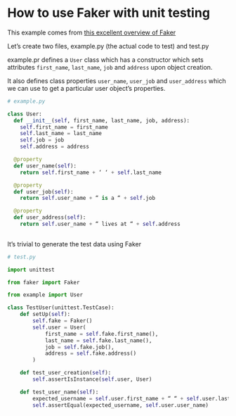 # How to use Faker with unit testing

This example comes from [this excellent overview of Faker](https://semaphoreci.com/community/tutorials/generating-fake-data-for-python-unit-tests-with-faker)

Let’s create two files, example.py (the actual code to test) and test.py

example.pr defines a `User` class which has a constructor which sets attributes `first_name`, `last_name`, `job` and `address` upon object creation.

It also defines class properties `user_name`, `user_job` and `user_address` which we can use to get a particular user object’s properties.


```python   
# example.py

class User:
  def __init__(self, first_name, last_name, job, address):
    self.first_name = first_name
    self.last_name = last_name
    self.job = job
    self.address = address

  @property
  def user_name(self):
    return self.first_name + ‘ ‘ + self.last_name

  @property
  def user_job(self):
    return self.user_name + “ is a “ + self.job

  @property
  def user_address(self):
    return self.user_name + “ lives at “ + self.address
    
```
It’s trivial to generate the test data using Faker

```python   
# test.py

import unittest

from faker import Faker

from example import User

class TestUser(unittest.TestCase):
    def setUp(self):
        self.fake = Faker()
        self.user = User(
            first_name = self.fake.first_name(),
            last_name = self.fake.last_name(),
            job = self.fake.job(),
            address = self.fake.address()
        )

    def test_user_creation(self):
        self.assertIsInstance(self.user, User)

    def test_user_name(self):
        expected_username = self.user.first_name + “ “ + self.user.last_name
        self.assertEqual(expected_username, self.user.user_name)

```


